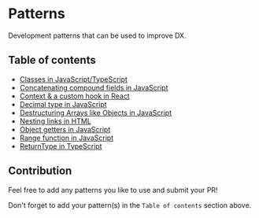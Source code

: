 # Patterns

Development patterns that can be used to improve DX.

## Table of contents

- [Classes in JavaScript/TypeScript](classes-in-js-ts/)
- [Concatenating compound fields in JavaScript](concatenating-compound-fields-in-javascript)
- [Context & a custom hook in React](context-hook-in-react/)
- [Decimal type in JavaScript](decimal-type-in-js/)
- [Destructuring Arrays like Objects in JavaScript](destructuring-arrays-like-objects-in-js/)
- [Nesting links in HTML](nesting-links-in-html/)
- [Object getters in JavaScript](object-getters-in-js/)
- [Range function in JavaScript](range-function-in-js/)
- [ReturnType in TypeScript](return-type-in-ts/)

## Contribution

Feel free to add any patterns you like to use and submit your PR!

Don't forget to add your pattern(s) in the `Table of contents` section above.
